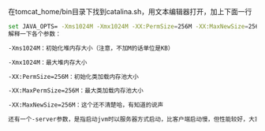 在tomcat_home/bin目录下找到catalina.sh，用文本编辑器打开，加上下面一行

```bash
set JAVA_OPTS= -Xms1024M -Xmx1024M -XX:PermSize=256M -XX:MaxNewSize=256M -XX:MaxPermSize=256M
解释一下各个参数：

-Xms1024M：初始化堆内存大小（注意，不加M的话单位是KB）

-Xmx1024M：最大堆内存大小

-XX:PermSize=256M：初始化类加载内存池大小

-XX:MaxPermSize=256M：最大类加载内存池大小

-XX:MaxNewSize=256M：这个还不清楚哈，有知道的说声

还有一个-server参数，是指启动jvm时以服务器方式启动，比客户端启动慢，但性能较好，大家可以自己选择。
```

